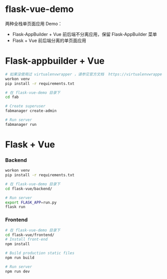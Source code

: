 # flask-vue-demo
两种全栈单页面应用 Demo：
- Flask-AppBuilder + Vue 前后端不分离应用，保留 Flask-AppBuilder 菜单
- Flask + Vue 前后端分离的单页面应用


# Flask-appbuilder + Vue
```bash
# 如果没使用过 virtualenvwrapper ，请参见官方文档  https://virtualenvwrapper.readthedocs.io/en/latest/
workon venv
pip install -r requirements.txt

# 在 flask-vue-demo 目录下
cd fab

# Create superuser
fabmanager create-admin

# Run server
fabmanager run
```



# Flask + Vue
### Backend
```bash
workon venv
pip install -r requirements.txt

# 在 flask-vue-demo 目录下
cd flask-vue/backend/

# Run server
export FLASK_APP=run.py
flask run
```

### Frontend
```bash
# 在 flask-vue-demo 目录下
cd flask-vue/frontend/
# Install front-end
npm install

# Build production static files
npm run build

# Run server
npm run dev
```
